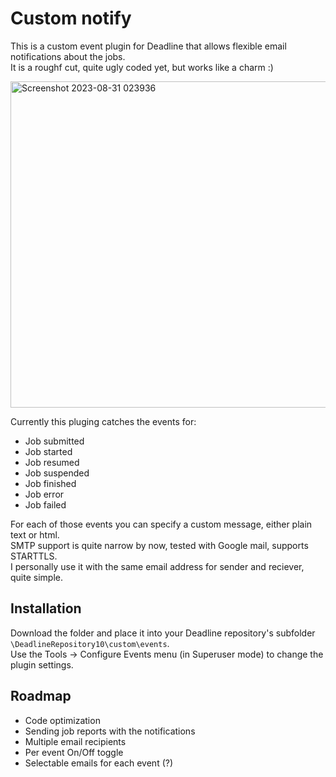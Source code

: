 # Custom notify
 
 This is a custom event plugin for Deadline that allows flexible email notifications about the jobs.<br>
 It is a roughf cut, quite ugly coded yet, but works like a charm :)<br>

<img width="522" alt="Screenshot 2023-08-31 023936" src="https://github.com/keerah/Deadline-scripts/assets/9025818/eb148cdd-1bd9-4a43-b92a-3175a28e528e">

 Currently this pluging catches the events for:
 - Job submitted
 - Job started
 - Job resumed
 - Job suspended
 - Job finished
 - Job error
 - Job failed
 
 For each of those events you can specify a custom message, either plain text or html.<br>
 SMTP support is quite narrow by now, tested with Google mail, supports STARTTLS.<br>
 I personally use it with the same email address for sender and reciever, quite simple.<br>
 
## Installation
 
Download the folder and place it into your Deadline repository's subfolder `\DeadlineRepository10\custom\events`.<br>
Use the Tools -> Configure Events menu (in Superuser mode) to change the plugin settings.

## Roadmap

- Code optimization
- Sending job reports with the notifications
- Multiple email recipients
- Per event On/Off toggle
- Selectable emails for each event (?)
